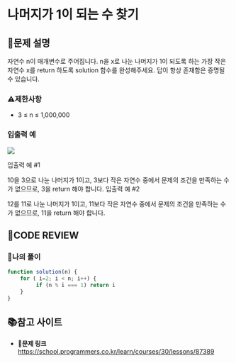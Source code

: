 # 나머지가 1이 되는 수 찾기

## **📝문제 설명**
자연수 n이 매개변수로 주어집니다. n을 x로 나눈 나머지가 1이 되도록 하는 가장 작은 자연수 x를 return 하도록 solution 함수를 완성해주세요. 답이 항상 존재함은 증명될 수 있습니다.

### **⚠제한사항**
- 3 ≤ n ≤ 1,000,000
### **입출력 예**
![](https://velog.velcdn.com/images/ssori0421/post/45af4689-2b90-4937-9aee-37b35383110c/image.png)

입출력 예 #1

10을 3으로 나눈 나머지가 1이고, 3보다 작은 자연수 중에서 문제의 조건을 만족하는 수가 없으므로, 3을 return 해야 합니다.
입출력 예 #2

12를 11로 나눈 나머지가 1이고, 11보다 작은 자연수 중에서 문제의 조건을 만족하는 수가 없으므로, 11을 return 해야 합니다.
## **🧐CODE REVIEW**
### **🧾나의 풀이**

```js
function solution(n) {
    for ( i=2; i < n; i++) {
         if (n % i === 1) return i
    }
}
```


## 📚참고 사이트

- **🔗문제 링크**<br/>
https://school.programmers.co.kr/learn/courses/30/lessons/87389